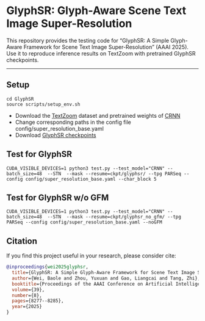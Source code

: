 # GlyphSR: Glyph-Aware Scene Text Image Super-Resolution

This repository provides the testing code for “GlyphSR: A Simple Glyph-Aware Framework for Scene Text Image Super-Resolution” (AAAI 2025). Use it to reproduce inference results on TextZoom with pretrained GlyphSR checkpoints.

---

## Setup
```
cd GlyphSR
source scripts/setup_env.sh
```
- Download the [TextZoom](https://drive.google.com/drive/folders/1WRVy-fC_KrembPkaI68uqQ9wyaptibMh?usp=sharing) dataset and pretrained weights of [CRNN](https://www.dropbox.com/s/dboqjk20qjkpta3/crnn.pth?dl=0)
- Change corresponding paths in the config file config/super_resolution_base.yaml 
- Download [GlyphSR checkpoints](https://pan.baidu.com/s/1ojyLdUEz_l0otCdb4tjLqg?pwd=366b)

## Test for GlyphSR
```
CUDA_VISIBLE_DEVICES=1 python3 test.py --test_model="CRNN" --batch_size=48  --STN  --mask --resume=ckpt/glyphsr/ --tpg PARSeq --config config/super_resolution_base.yaml --char_block 5
```

## Test for GlyphSR w/o GFM
```
CUDA_VISIBLE_DEVICES=1 python3 test.py --test_model="CRNN" --batch_size=48  --STN  --mask --resume=ckpt/glyphsr_no_gfm/ --tpg PARSeq --config config/super_resolution_base.yaml --noGFM
```

## Citation
If you find this project useful in your research, please consider cite:
```bibtex
@inproceedings{wei2025glyphsr,
  title={GlyphSR: A Simple Glyph-Aware Framework for Scene Text Image Super-Resolution},
  author={Wei, Baole and Zhou, Yuxuan and Gao, Liangcai and Tang, Zhi},
  booktitle={Proceedings of the AAAI Conference on Artificial Intelligence},
  volume={39},
  number={8},
  pages={8277--8285},
  year={2025}
}
```